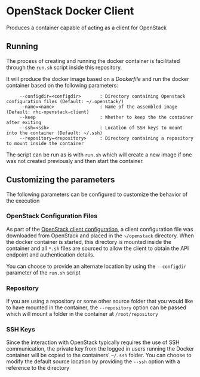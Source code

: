 OpenStack Docker Client
==================

Produces a container capable of acting as a client for OpenStack

## Running

The process of creating and running the docker container is facilitated through the ```run.sh``` script inside this repository.  

It will produce the docker image based on a *Dockerfile* and run the docker container based on the following parameters:

```
     --configdir=<configdir>       : Directory containing Openstack configuration files (Default: ~/.openstack/)
	 --name=<name>                 : Name of the assembled image (Default: rhc-openstack-client)
     --keep                        : Whether to keep the the container after exiting
     --ssh=<ssh>                   : Location of SSH keys to mount into the container (Default: ~/.ssh)
     --repository=<repository>     : Directory containing a repository to mount inside the container

```

The script can be run as is with  ```run.sh``` which will create a new image if one was not created previously and then start the container. 

## Customizing the parameters

The following parameters can be configured to customize the behavior of the execution 

### OpenStack Configuration Files

As part of the [OpenStack client configuration](provisioning/openstack/README.md), a client configuration file was downloaded from OpenStack and placed in the ```~/openstack``` directory. When the docker container is started, this directory is mounted inside the container and all ```*.sh``` files are sourced to allow the client to obtain the API endpoint and authentication details. 

You can choose to provide an alternate location by using the ```--configdir``` parameter of the ```run.sh``` script

### Repository

If you are using a repository or some other source folder that you would like to have mounted in the container, the ```--repository``` option can be passed which will mount a folder in the container at ```/root/repository```

### SSH Keys

Since the interaction with OpenStack typically requires the use of SSH communication, the private key from the logged in users running the Docker container will be copied to the containers' ```~/.ssh``` folder. You can choose to modify the default source location by providing the ```--ssh``` option with a reference to the directory  
